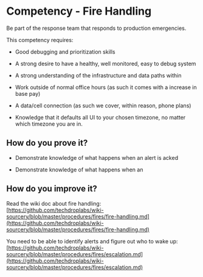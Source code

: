 # Competency - Fire Handling

Be part of the response team that responds to production emergencies.

This competency requires:

* Good debugging and prioritization skills

* A strong desire to have a healthy, well monitored, easy to debug system

* A strong understanding of the infrastructure and data paths within

* Work outside of normal office hours (as such it comes with a increase in base pay)

* A data/cell connection (as such we cover, within reason, phone plans) 

* Knowledge that it defaults all UI to your chosen timezone, no matter which timezone you are in.

## How do you prove it?

* Demonstrate knowledge of what happens when an alert is acked

* Demonstrate knowledge of what happens when an 

## How do you improve it?

Read the wiki doc about fire handling: [https://github.com/techdroplabs/wiki-sourcery/blob/master/procedures/fires/fire-handling.md](https://github.com/techdroplabs/wiki-sourcery/blob/master/procedures/fires/fire-handling.md)

You need to be able to identify alerts and figure out who to wake up: [https://github.com/techdroplabs/wiki-sourcery/blob/master/procedures/fires/escalation.md](https://github.com/techdroplabs/wiki-sourcery/blob/master/procedures/fires/escalation.md)

